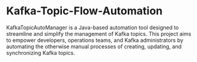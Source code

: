 # Kafka-Topic-Flow-Automation
KafkaTopicAutoManager is a Java-based automation tool designed to streamline and simplify the management of Kafka topics. This project aims to empower developers, operations teams, and Kafka administrators by automating the otherwise manual processes of creating, updating, and synchronizing Kafka topics.
